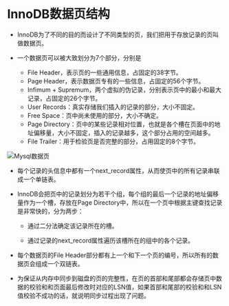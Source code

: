 # InnoDB数据页结构

- InnoDB为了不同的目的而设计了不同类型的页，我们把用于存放记录的页叫做数据页。
- 一个数据页可以被大致划分为7个部分，分别是

  - File Header，表示页的一些通用信息，占固定的38字节。
  - Page Header，表示数据页专有的一些信息，占固定的56个字节。
  - Infimum + Supremum，两个虚拟的伪记录，分别表示页中的最小和最大记录，占固定的26个字节。
  - User Records：真实存储我们插入的记录的部分，大小不固定。
  - Free Space：页中尚未使用的部分，大小不确定。
  - Page Directory：页中的某些记录相对位置，也就是各个槽在页面中的地址偏移量，大小不固定，插入的记录越多，这个部分占用的空间越多。
  - File Trailer：用于检验页是否完整的部分，占用固定的8个字节。

![Mysql数据页](https://user-gold-cdn.xitu.io/2019/12/17/16f13ee1e2dfac7c?imageslim)

- 每个记录的头信息中都有一个next_record属性，从而使页中的所有记录串联成一个单链表。

- InnoDB会把页中的记录划分为若干个组，每个组的最后一个记录的地址偏移量作为一个槽，存放在Page Directory中，所以在一个页中根据主键查找记录是非常快的，分为两步：

  - 通过二分法确定该记录所在的槽。

  - 通过记录的next_record属性遍历该槽所在的组中的各个记录。

- 每个数据页的File Header部分都有上一个和下一个页的编号，所以所有的数据页会组成一个双链表。

- 为保证从内存中同步到磁盘的页的完整性，在页的首部和尾部都会存储页中数据的校验和和页面最后修改时对应的LSN值，如果首部和尾部的校验和和LSN值校验不成功的话，就说明同步过程出现了问题。